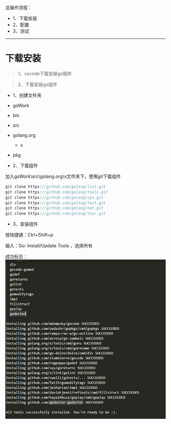 总操作流程：
- 1、下载安装
- 2、配置
- 3、测试

***

# 下载安装

> 1、vscode下载安装go插件

> 2、下载安装go组件

- 1、创建文件夹

- goWork
 - bin
 - src
  - golang.org
    - x
 - pkg

- 2、下载组件

加入goWork\src\golang.org\x文件夹下，使用git下载组件

```c
git clone https://github.com/golang/lint.git
git clone https://github.com/golang/tools.git
git clone https://github.com/golang/sys.git
git clone https://github.com/golang/text.git
git clone https://github.com/golang/net.git
git clone https://github.com/golang/tour.git

```

- 3、安装组件

按快捷键：Ctrl+Shift+p

输入：Go: Install/Update Tools ，选择所有

成功标志：
![](image/2-1.png)





